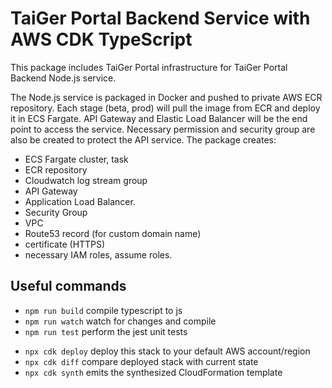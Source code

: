# TaiGer Portal Backend Service with AWS CDK TypeScript

This package includes TaiGer Portal infrastructure for TaiGer Portal Backend Node.js service.

The Node.js service is packaged in Docker and pushed to private AWS ECR repository.
Each stage (beta, prod) will pull the image from ECR and deploy it in ECS Fargate. API Gateway and Elastic Load Balancer will be the end point to access the service. Necessary permission and security group are also be created to protect the API service. The package creates:

- ECS Fargate cluster, task
- ECR repository
- Cloudwatch log stream group
- API Gateway
- Application Load Balancer.
- Security Group
- VPC
- Route53 record (for custom domain name)
- certificate (HTTPS)
- necessary IAM roles, assume roles.

## Useful commands

* `npm run build`   compile typescript to js
* `npm run watch`   watch for changes and compile
* `npm run test`    perform the jest unit tests
- `npx cdk deploy` deploy this stack to your default AWS account/region
- `npx cdk diff` compare deployed stack with current state
- `npx cdk synth` emits the synthesized CloudFormation template

